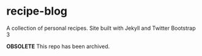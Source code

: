 recipe-blog
===========

A collection of personal recipes. Site built with Jekyll and Twitter Bootstrap 3

**OBSOLETE** This repo has been archived.
